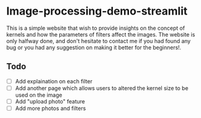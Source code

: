 # Image-processing-demo-streamlit
This is a simple website that wish to provide insights on the concept of kernels and how the parameters of filters affect the images. The website is only halfway done, and don't hesitate to contact me if you had found any bug or you had any suggestion on making it better for the beginners!.

## Todo
- [ ] Add explaination on each filter
- [ ] Add another page which allows users to altered the kernel size to be used on the image
- [ ] Add "upload photo" feature
- [ ] Add more photos and filters
